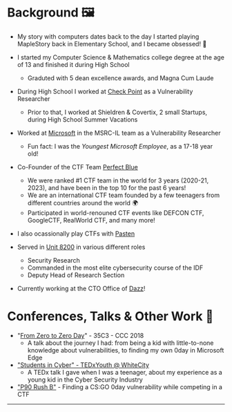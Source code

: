 # Background 🖼️  
  
* My story with computers dates back to the day I started playing MapleStory back in Elementary School, and I became obsessed! 🍁
  
* I started my Computer Science & Mathematics college degree at the age of 13 and finished it during High School
  * Graduted with 5 dean excellence awards, and Magna Cum Laude
  
* During High School I worked at [Check Point](https://www.checkpoint.com/) as a Vulnerability Researcher
  * Prior to that, I worked at Shieldren & Covertix, 2 small Startups, during High School Summer Vacations
  
* Worked at [Microsoft](https://www.microsoft.com/en-us/msrc) in the MSRC-IL team as a Vulnerability Researcher
  * Fun fact: I was the *Youngest* *Microsoft* *Employee*, as a 17-18 year old!
  
* Co-Founder of the CTF Team [Perfect Blue](https://perfect.blue/)
  * We were ranked #1 CTF team in the world for 3 years (2020-21, 2023), and have been in the top 10 for the past 6 years!
  * We are an international CTF team founded by a few teenagers from different countries around the world 🌍
  * Participated in world-renouned CTF events like DEFCON CTF, GoogleCTF, RealWorld CTF, and many more!
  
* I also ocassionally play CTFs with [Pasten](https://twitter.com/pastenctf?lang=en)
  
* Served in [Unit 8200](https://en.wikipedia.org/wiki/Unit_8200) in various different roles
  * Security Research
  * Commanded in the most elite cybersecurity course of the IDF
  * Deputy Head of Research Section
  
* Currently working at the CTO Office of [Dazz](dazz.io)!

# Conferences, Talks & Other Work 💬
  
* "[From Zero to Zero Day](https://www.youtube.com/watch?v=xp1YDOtWohw)" - 35C3 - CCC 2018
  * A talk about the journey I had: from being a kid with little-to-none knowledge about vulnerabilities, to finding my own 0day in Microsoft Edge
* [&#34;Students in Cyber&#34; - TEDxYouth @ WhiteCity](https://www.youtube.com/watch?v=YcjaMki6K1Y)
  * A TEDx talk I gave when I was a teenager, about my experience as a young kid in the Cyber Security Industry
* ["P90 Rush B"](https://blog.perfect.blue/P90_Rush_B) - Finding a CS:GO 0day vulnerability while competing in a CTF 

----


